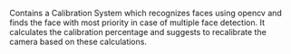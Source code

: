 Contains a Calibration System which recognizes faces using opencv and finds the face with most priority in case of multiple face detection. It calculates the calibration percentage and suggests to recalibrate the camera based on these calculations.
